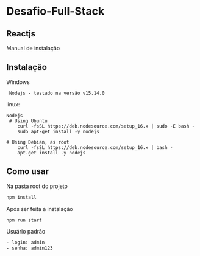 # Desafio-Full-Stack
## Reactjs

Manual de instalação

## Instalação
  
   Windows
  
     Nodejs - testado na versão v15.14.0

  linux:

    Nodejs
     # Using Ubuntu
        curl -fsSL https://deb.nodesource.com/setup_16.x | sudo -E bash -
        sudo apt-get install -y nodejs

    # Using Debian, as root
        curl -fsSL https://deb.nodesource.com/setup_16.x | bash -
        apt-get install -y nodejs
  

## Como usar

Na pasta root do projeto

```bash
npm install
```


Após ser feita a instalação

```bash
npm run start
```

Usuário padrão
```bash
- login: admin
- senha: admin123
```
    
